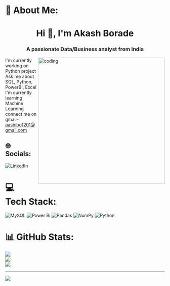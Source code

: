 # 💫 About Me:
<h1 align="center">Hi 👋, I'm Akash Borade</h1>
<h3 align="center">A passionate Data/Business analyst from India</h3>

<img align="right" alt="coding" width="400" src="https://user-images.githubusercontent.com/55389276/140866485-8fb1c876-9a8f-4d6a-98dc-08c4981eaf70.gif">

I'm currently working on Python project<br>Ask me about SQL, Python, PowerBI, Excel<br>I'm currently learning Machine Learning<br>connect me on gmail- aashibo1201@gmail.com


## 🌐 Socials:
[![LinkedIn](https://img.shields.io/badge/LinkedIn-%230077B5.svg?logo=linkedin&logoColor=white)](https://linkedin.com/in/akashborade1201) 

# 💻 Tech Stack:
![MySQL](https://img.shields.io/badge/mysql-%2300000f.svg?style=for-the-badge&logo=mysql&logoColor=white) ![Power Bi](https://img.shields.io/badge/power_bi-F2C811?style=for-the-badge&logo=powerbi&logoColor=black) ![Pandas](https://img.shields.io/badge/pandas-%23150458.svg?style=for-the-badge&logo=pandas&logoColor=white) ![NumPy](https://img.shields.io/badge/numpy-%23013243.svg?style=for-the-badge&logo=numpy&logoColor=white) ![Python](https://img.shields.io/badge/python-3670A0?style=for-the-badge&logo=python&logoColor=ffdd54)
# 📊 GitHub Stats:
![](https://github-readme-stats.vercel.app/api?username=akashborade1201&theme=dark&hide_border=false&include_all_commits=false&count_private=false)<br/>
![](https://github-readme-streak-stats.herokuapp.com/?user=akashborade1201&theme=dark&hide_border=false)<br/>
![](https://github-readme-stats.vercel.app/api/top-langs/?username=akashborade1201&theme=dark&hide_border=false&include_all_commits=false&count_private=false&layout=compact)

---
[![](https://visitcount.itsvg.in/api?id=akashborade1201&icon=0&color=0)](https://visitcount.itsvg.in)

<!-- Proudly created with GPRM ( https://gprm.itsvg.in ) -->
